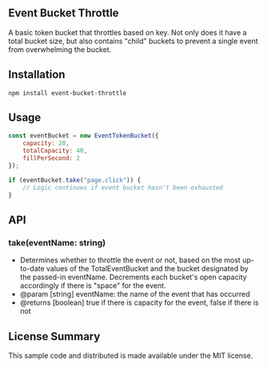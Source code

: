 ## Event Bucket Throttle

A basic token bucket that throttles based on key. Not only does it have a total bucket size, but also contains "child" buckets to prevent a single event from overwhelming the bucket. 

## Installation

```
npm install event-bucket-throttle
```

## Usage

```javascript
const eventBucket = new EventTokenBucket({
    capacity: 20,
    totalCapacity: 40,
    fillPerSecond: 2
});

if (eventBucket.take("page.click")) {
    // Logic continues if event bucket hasn't been exhausted
}
```

## API
### take(eventName: string)
- Determines whether to throttle the event or not, based on the most up-to-date values of the TotalEventBucket and the bucket designated by the passed-in eventName. Decrements each bucket's open capacity accordingly if there is "space" for the event.
- @param [string] eventName: the name of the event that has occurred
- @returns [boolean] true if there is capacity for the event, false if there is not


## License Summary

This sample code and distributed is made available under the MIT license. 
